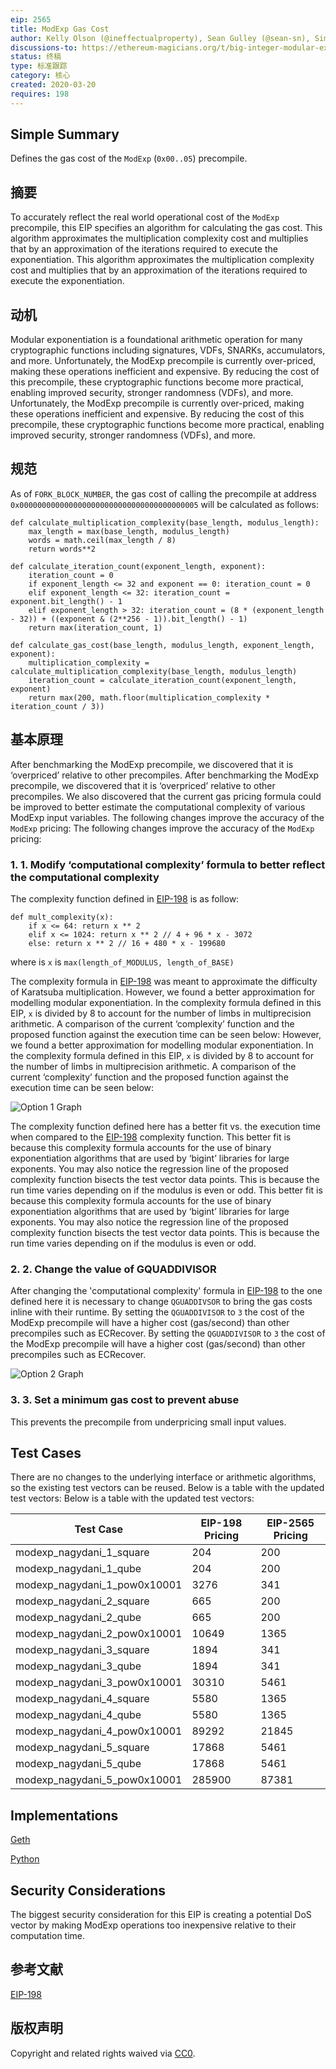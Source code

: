 ```yaml
---
eip: 2565
title: ModExp Gas Cost
author: Kelly Olson (@ineffectualproperty), Sean Gulley (@sean-sn), Simon Peffers (@simonatsn), Justin Drake (@justindrake), Dankrad Feist (@dankrad)
discussions-to: https://ethereum-magicians.org/t/big-integer-modular-exponentiation-eip-198-gas-cost/4150
status: 终稿
type: 标准跟踪
category: 核心
created: 2020-03-20
requires: 198
---
```


## Simple Summary
Defines the gas cost of the `ModExp` (`0x00..05`) precompile.

## 摘要
To accurately reflect the real world operational cost of the `ModExp` precompile, this EIP specifies an algorithm for calculating the gas cost. This algorithm approximates the multiplication complexity cost and multiplies that by an approximation of the iterations required to execute the exponentiation. This algorithm approximates the multiplication complexity cost and multiplies that by an approximation of the iterations required to execute the exponentiation.

## 动机
Modular exponentiation is a foundational arithmetic operation for many cryptographic functions including signatures, VDFs, SNARKs, accumulators, and more. Unfortunately, the ModExp precompile is currently over-priced, making these operations inefficient and expensive. By reducing the cost of this precompile, these cryptographic functions become more practical, enabling improved security, stronger randomness (VDFs), and more. Unfortunately, the ModExp precompile is currently over-priced, making these operations inefficient and expensive. By reducing the cost of this precompile, these cryptographic functions become more practical, enabling improved security, stronger randomness (VDFs), and more.

## 规范
As of `FORK_BLOCK_NUMBER`, the gas cost of calling the precompile at address `0x0000000000000000000000000000000000000005` will be calculated as follows:
```
def calculate_multiplication_complexity(base_length, modulus_length):
    max_length = max(base_length, modulus_length)
    words = math.ceil(max_length / 8)
    return words**2

def calculate_iteration_count(exponent_length, exponent):
    iteration_count = 0
    if exponent_length <= 32 and exponent == 0: iteration_count = 0
    elif exponent_length <= 32: iteration_count = exponent.bit_length() - 1
    elif exponent_length > 32: iteration_count = (8 * (exponent_length - 32)) + ((exponent & (2**256 - 1)).bit_length() - 1)
    return max(iteration_count, 1)

def calculate_gas_cost(base_length, modulus_length, exponent_length, exponent):
    multiplication_complexity = calculate_multiplication_complexity(base_length, modulus_length)
    iteration_count = calculate_iteration_count(exponent_length, exponent)
    return max(200, math.floor(multiplication_complexity * iteration_count / 3))
```

## 基本原理
After benchmarking the ModExp precompile, we discovered that it is ‘overpriced’ relative to other precompiles. After benchmarking the ModExp precompile, we discovered that it is ‘overpriced’ relative to other precompiles. We also discovered that the current gas pricing formula could be improved to better estimate the computational complexity of various ModExp input variables. The following changes improve the accuracy of the `ModExp` pricing: The following changes improve the accuracy of the `ModExp` pricing:

### 1. 1. Modify ‘computational complexity’ formula to better reflect the computational complexity
The complexity function defined in [EIP-198](./eip-198.md) is as follow:

```
def mult_complexity(x):
    if x <= 64: return x ** 2
    elif x <= 1024: return x ** 2 // 4 + 96 * x - 3072
    else: return x ** 2 // 16 + 480 * x - 199680
```
where is `x` is `max(length_of_MODULUS, length_of_BASE)`

The complexity formula in [EIP-198](./eip-198.md) was meant to approximate the difficulty of Karatsuba multiplication. However, we found a better approximation for modelling modular exponentiation. In the complexity formula defined in this EIP, `x` is divided by 8 to account for the number of limbs in multiprecision arithmetic. A comparison of the current ‘complexity’ function and the proposed function against the execution time can be seen below: However, we found a better approximation for modelling modular exponentiation. In the complexity formula defined in this EIP, `x` is divided by 8 to account for the number of limbs in multiprecision arithmetic. A comparison of the current ‘complexity’ function and the proposed function against the execution time can be seen below:

![Option 1 Graph](../assets/eip-2565/Complexity_Regression.png)

The complexity function defined here has a better fit vs. the execution time when compared to the [EIP-198](./eip-198.md) complexity function. This better fit is because this complexity formula accounts for the use of binary exponentiation algorithms that are used by ‘bigint’ libraries for large exponents. You may also notice the regression line of the proposed complexity function bisects the test vector data points. This is because the run time varies depending on if the modulus is even or odd. This better fit is because this complexity formula accounts for the use of binary exponentiation algorithms that are used by ‘bigint’ libraries for large exponents. You may also notice the regression line of the proposed complexity function bisects the test vector data points. This is because the run time varies depending on if the modulus is even or odd.

### 2. 2. Change the value of GQUADDIVISOR
After changing the 'computational complexity' formula in [EIP-198](./eip-198.md) to the one defined here it is necessary to change `QGUADDIVSOR` to bring the gas costs inline with their runtime. By setting the `QGUADDIVISOR` to `3` the cost of the ModExp precompile will have a higher cost (gas/second) than other precompiles such as ECRecover. By setting the `QGUADDIVISOR` to `3` the cost of the ModExp precompile will have a higher cost (gas/second) than other precompiles such as ECRecover.

![Option 2 Graph](../assets/eip-2565/GQuad_Change.png)

### 3. 3. Set a minimum gas cost to prevent abuse
This prevents the precompile from underpricing small input values.

## Test Cases
There are no changes to the underlying interface or arithmetic algorithms, so the existing test vectors can be reused. Below is a table with the updated test vectors: Below is a table with the updated test vectors:

| Test Case                      | EIP-198 Pricing | EIP-2565 Pricing |
| ------------------------------ | --------------- | ---------------- |
| modexp_nagydani_1_square     | 204             | 200              |
| modexp_nagydani_1_qube       | 204             | 200              |
| modexp_nagydani_1_pow0x10001 | 3276            | 341              |
| modexp_nagydani_2_square     | 665             | 200              |
| modexp_nagydani_2_qube       | 665             | 200              |
| modexp_nagydani_2_pow0x10001 | 10649           | 1365             |
| modexp_nagydani_3_square     | 1894            | 341              |
| modexp_nagydani_3_qube       | 1894            | 341              |
| modexp_nagydani_3_pow0x10001 | 30310           | 5461             |
| modexp_nagydani_4_square     | 5580            | 1365             |
| modexp_nagydani_4_qube       | 5580            | 1365             |
| modexp_nagydani_4_pow0x10001 | 89292           | 21845            |
| modexp_nagydani_5_square     | 17868           | 5461             |
| modexp_nagydani_5_qube       | 17868           | 5461             |
| modexp_nagydani_5_pow0x10001 | 285900          | 87381            |

## Implementations
[Geth](https://github.com/ethereum/go-ethereum/pull/21607)

[Python](https://gist.github.com/ineffectualproperty/60e34f15c31850c5b60c8cf3a28cd423)

## Security Considerations
The biggest security consideration for this EIP is creating a potential DoS vector by making ModExp operations too inexpensive relative to their computation time.

## 参考文献
[EIP-198](./eip-198.md)

## 版权声明
Copyright and related rights waived via [CC0](../LICENSE.md).
